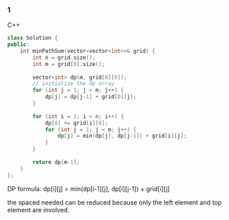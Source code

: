 ### 1
C++

```C++
class Solution {
public:
    int minPathSum(vector<vector<int>>& grid) {
        int n = grid.size();
        int m = grid[0].size();
        
        vector<int> dp(m, grid[0][0]);
        // initialize the dp array 
        for (int j = 1; j < m; j++) {
            dp[j] = dp[j-1] + grid[0][j];
        }
        
        for (int i = 1; i < n; i++) {
            dp[0] += grid[i][0];
            for (int j = 1; j < m; j++) {
                dp[j] = min(dp[j], dp[j-1]) + grid[i][j];
            }
        }
        
        return dp[m-1];
    }
};
```

DP formula: dp[i][j] = min(dp[i-1][j], dp[i][j-1]) +  grid[i][j]

the spaced needed can be reduced because only the left element and top element are involved.
